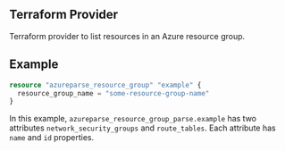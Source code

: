 ## Terraform Provider

Terraform provider to list resources in an Azure resource group.

## Example

```terraform
resource "azureparse_resource_group" "example" {
  resource_group_name = "some-resource-group-name"
}
```

In this example, `azureparse_resource_group_parse.example` has two attributes `network_security_groups` and `route_tables`. Each attribute has `name` and `id` properties.
